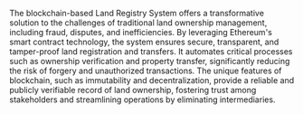 The blockchain-based Land Registry System offers a transformative solution to the challenges of traditional land ownership management, including fraud, disputes, and inefficiencies. By leveraging Ethereum's smart contract technology, the system ensures secure, transparent, and tamper-proof land registration and transfers. It automates critical processes such as ownership verification and property transfer, significantly reducing the risk of forgery and unauthorized transactions. The unique features of blockchain, such as immutability and decentralization, provide a reliable and publicly verifiable record of land ownership, fostering trust among stakeholders and streamlining operations by eliminating intermediaries.
